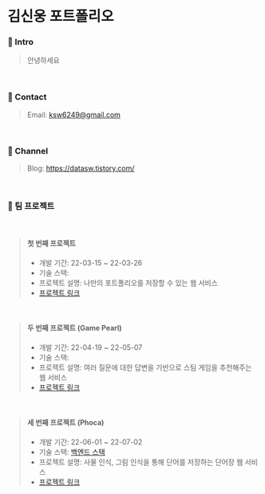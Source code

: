 # 김신웅 포트폴리오

### :pushpin: Intro
> 안녕하세요
<br />

### :pushpin: Contact
> Email: ksw6249@gmail.com
<br />

### :pushpin: Channel
> Blog: https://datasw.tistory.com/ 
<br />

### :pushpin: 팀 프로젝트
<br />

> #### 첫 번째 프로젝트 
> - 개발 기간: 22-03-15 ~ 22-03-26
> - 기술 스택:   
> - 프로젝트 설명: 나만의 포트폴리오를 저장할 수 있는 웹 서비스  
> - [프로젝트 링크](https://github.com/woongks/Portfolio-webservice-First-Project-)
<br />

> #### 두 번째 프로젝트 (Game Pearl)
> - 개발 기간: 22-04-19 ~ 22-05-07  
> - 기술 스택:  
> - 프로젝트 설명: 여러 질문에 대한 답변을 기반으로 스팀 게임을 추천해주는 웹 서비스
> - [프로젝트 링크](https://github.com/GamePearl/Elice-2nd-Project)
<br />

> #### 세 번째 프로젝트 (Phoca)
> - 개발 기간: 22-06-01 ~ 22-07-02  
> - 기술 스택: [백엔드 스택](https://github.com/woongks/Phoca-third-project/blob/main/README.md?plain=1#L70)
> - 프로젝트 설명: 사물 인식, 그림 인식을 통해 단어를 저장하는 단어장 웹 서비스
> - [프로젝트 링크](https://github.com/woongks/Phoca-third-project)
<br />
